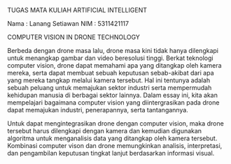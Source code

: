 TUGAS MATA KULIAH ARTIFICIAL INTELLIGENT

Nama  : Lanang Setiawan
NIM   : 5311421117

COMPUTER VISION IN DRONE TECHNOLOGY

Berbeda dengan drone masa lalu, drone masa kini tidak hanya dilengkapi untuk menangkap gambar dan video beresolusi tinggi. Berkat teknologi computer vision, drone dapat memahami apa yang ditangkap oleh kamera mereka, serta dapat membuat sebuah keputusan sebab-akibat dari apa yang mereka tangkap melalui kamera tersebut. Hal ini tentunya adalah sebuah peluang untuk memajukan sektor industri serta mempermudah kehidupan manusia di berbagai sektor lainnya. Dalam essay ini, kita akan mempelajari bagaimana computer vision yang diintergrasikan pada drone dapat memajukan industri, penerapannya, serta tantangannya.

Untuk dapat mengintegrasikan drone dengan computer vision, maka drone tersebut harus dilengkapi dengan kamera dan kemudian digunakan algoritma untuk menganalisis data yang ditangkap oleh kamera tersebut. Kombinasi computer vison dan drone memungkinkan analisis, interpretasi, dan pengambilan keputusan tingkat lanjut berdasarkan informasi visual.
